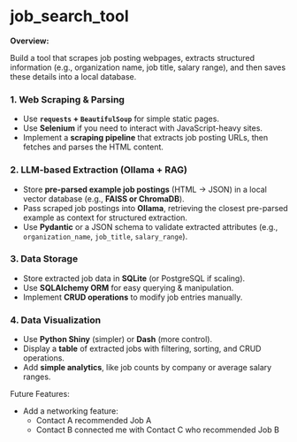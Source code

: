 # job_search_tool

**Overview:**

Build a tool that scrapes job posting webpages, extracts structured information (e.g., organization name, job title, salary range), and then saves these details into a local database.

### **1. Web Scraping & Parsing**

- Use **`requests` + `BeautifulSoup`** for simple static pages.
- Use **Selenium** if you need to interact with JavaScript-heavy sites.
- Implement a **scraping pipeline** that extracts job posting URLs, then fetches and parses the HTML content.

### **2. LLM-based Extraction (Ollama + RAG)**

- Store **pre-parsed example job postings** (HTML → JSON) in a local vector database (e.g., **FAISS or ChromaDB**).
- Pass scraped job postings into **Ollama**, retrieving the closest pre-parsed example as context for structured extraction.
- Use **Pydantic** or a JSON schema to validate extracted attributes (e.g., `organization_name`, `job_title`, `salary_range`).

### **3. Data Storage**

- Store extracted job data in **SQLite** (or PostgreSQL if scaling).
- Use **SQLAlchemy ORM** for easy querying & manipulation.
- Implement **CRUD operations** to modify job entries manually.

### **4. Data Visualization**

- Use **Python Shiny** (simpler) or **Dash** (more control).
- Display a **table** of extracted jobs with filtering, sorting, and CRUD operations.
- Add **simple analytics**, like job counts by company or average salary ranges.

Future Features:

- Add a networking feature:
    - Contact A recommended Job A
    - Contact B connected me with Contact C who recommended Job B
